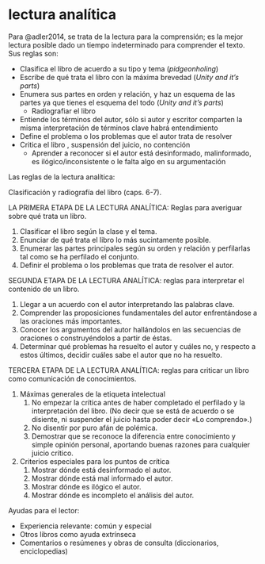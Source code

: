 # lectura analítica

Para @adler2014, se trata de la lectura para la comprensión; es la mejor lectura posible dado un tiempo indeterminado para comprender el texto. Sus reglas son:

* Clasifica el libro de acuerdo a su tipo y tema (*pidgeonholing*)
* Escribe de qué trata el libro con la máxima brevedad (*Unity and it’s parts*)
* Enumera sus partes en orden y relación, y haz un esquema de las partes ya que tienes el esquema del todo (*Unity and it’s parts*)
  * Radiografiar el libro
* Entiende los términos del autor, sólo si autor y escritor comparten la misma interpretación de términos clave habrá entendimiento
* Define el problema o los problemas que el autor trata de resolver
* Critica el libro , suspensión del juicio, no contención
  * Aprender a reconocer si el autor está desinformado, malinformado, es ilógico/inconsistente o le falta algo en su argumentación

Las reglas de la lectura analítica:

Clasificación y radiografía del libro (caps. 6-7).

LA PRIMERA ETAPA DE LA LECTURA ANALÍTICA: Reglas para averiguar sobre qué trata un libro.

1. Clasificar el libro según la clase y el tema.
1. Enunciar de qué trata el libro lo más sucintamente posible.
1. Enumerar las partes principales según su orden y relación y perfilarlas tal como se ha perfilado el conjunto.
1. Definir el problema o los problemas que trata de resolver el autor.

SEGUNDA ETAPA DE LA LECTURA ANALÍTICA:  reglas para interpretar el contenido de un libro.

1. Llegar a un acuerdo con el autor interpretando las palabras clave.
1. Comprender las proposiciones fundamentales del autor enfrentándose a las oraciones más importantes.
1. Conocer los argumentos del autor hallándolos en las secuencias de oraciones o construyéndolos a partir de éstas.
1. Determinar qué problemas ha resuelto el autor y cuáles no, y respecto a estos últimos, decidir cuáles sabe el autor que no ha resuelto.

TERCERA ETAPA DE LA LECTURA ANALÍTICA: reglas para criticar un libro como comunicación de conocimientos.

1. Máximas generales de la etiqueta intelectual
   1. No empezar la crítica antes de haber completado el perfilado y la interpretación del libro. (No decir que se está de acuerdo o se disiente, ni suspender el juicio hasta poder decir «Lo comprendo».)
   1. No disentir por puro afán de polémica.
   1. Demostrar que se reconoce la diferencia entre conocimiento y simple opinión personal, aportando buenas razones para cualquier juicio crítico.
1. Criterios especiales para los puntos de crítica
   1. Mostrar dónde está desinformado el autor.
   1. Mostrar dónde está mal informado el autor.
   1. Mostrar dónde es ilógico el autor.
   1. Mostrar dónde es incompleto el análisis del autor.

Ayudas para el lector:

* Experiencia relevante: común y especial
* Otros libros como ayuda extrínseca
* Comentarios o resúmenes y obras de consulta (diccionarios, enciclopedias)
